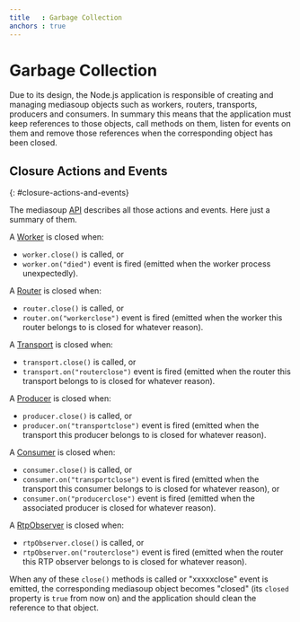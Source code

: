 ```yaml
---
title   : Garbage Collection
anchors : true
---
```



# Garbage Collection

Due to its design, the Node.js application is responsible of creating and managing mediasoup objects such as workers, routers, transports, producers and consumers. In summary this means that the application must keep references to those objects, call methods on them, listen for events on them and remove those references when the corresponding object has been closed.


## Closure Actions and Events
{: #closure-actions-and-events}

The mediasoup [API](/documentation/v3/mediasoup/api/) describes all those actions and events. Here just a summary of them.

A [Worker](/documentation/v3/mediasoup/api/#Worker) is closed when:

* `worker.close()` is called, or
* `worker.on("died")` event is fired (emitted when the worker process unexpectedly).

A [Router](/documentation/v3/mediasoup/api/#Router) is closed when:

* `router.close()` is called, or
* `router.on("workerclose")` event is fired (emitted when the worker this router belongs to is closed for whatever reason).

A [Transport](/documentation/v3/mediasoup/api/#Transport) is closed when:

* `transport.close()` is called, or
* `transport.on("routerclose")` event is fired (emitted when the router this transport belongs to is closed for whatever reason). 

A [Producer](/documentation/v3/mediasoup/api/#Producer) is closed when:

* `producer.close()` is called, or
* `producer.on("transportclose")` event is fired (emitted when the transport this producer belongs to is closed for whatever reason).

A [Consumer](/documentation/v3/mediasoup/api/#Consumer) is closed when:

* `consumer.close()` is called, or
* `consumer.on("transportclose")` event is fired (emitted when the transport this consumer belongs to is closed for whatever reason), or
* `consumer.on("producerclose")` event is fired (emitted when the associated producer is closed for whatever reason).

A [RtpObserver](/documentation/v3/mediasoup/api/#RtpObserver) is closed when:

* `rtpObserver.close()` is called, or
* `rtpObserver.on("routerclose")` event is fired (emitted when the router this RTP observer belongs to is closed for whatever reason).

When any of these `close()` methods is called or "xxxxxclose" event is emitted, the corresponding mediasoup object becomes "closed" (its `closed` property is `true` from now on) and the application should clean the reference to that object.
